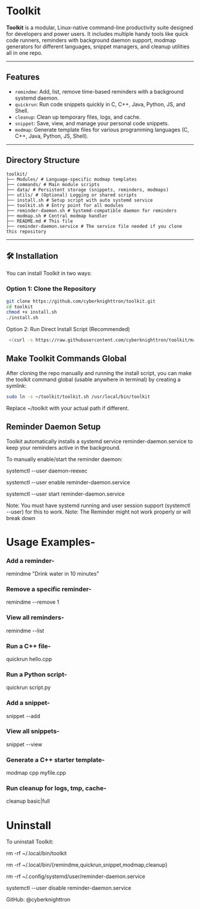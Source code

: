 #  Toolkit

**Toolkit** is a modular, Linux-native command-line productivity suite designed for developers and power users. It includes multiple handy tools like quick code runners, reminders with background daemon support, modmap generators for different languages, snippet managers, and cleanup utilities all in one repo.

---

##  Features

-  `remindme`: Add, list, remove time-based reminders with a background systemd daemon.
-  `quickrun`: Run code snippets quickly in C, C++, Java, Python, JS, and Shell.
-  `cleanup`: Clean up temporary files, logs, and cache.
-  `snippet`: Save, view, and manage your personal code snippets.
-  `modmap`: Generate template files for various programming languages (C, C++, Java, Python, JS, Shell).

---

##  Directory Structure
```
toolkit/
├── Modules/ # Language-specific modmap templates
├── commands/ # Main module scripts
├── data/ # Persistent storage (snippets, reminders, modmaps)
├── utils/ # (Optional) Logging or shared scripts
├── install.sh # Setup script with auto systemd service
├── toolkit.sh # Entry point for all modules
├── reminder-daemon.sh # Systemd-compatible daemon for reminders
├── modmap.sh # Central modmap handler
├── README.md # This file
├── reminder-daemon.service # The service file needed if you clone this repository  
```
---

## 🛠 Installation

You can install Toolkit in two ways:

###  Option 1: Clone the Repository

```bash
git clone https://github.com/cyberknighttron/toolkit.git
cd toolkit
chmod +x install.sh
./install.sh
```
 Option 2: Run Direct Install Script (Recommended)
```bash
 <(curl -s https://raw.githubusercontent.com/cyberknighttron/toolkit/main/install.sh)
```
##  Make Toolkit Commands Global
After cloning the repo manually and running the install script, you can make the toolkit command global (usable anywhere in terminal) by creating a symlink:

```bash
sudo ln -s ~/toolkit/toolkit.sh /usr/local/bin/toolkit
```
Replace ~/toolkit with your actual path if different.

##  Reminder Daemon Setup

Toolkit automatically installs a systemd service reminder-daemon.service to keep your reminders active in the background.

To manually enable/start the reminder daemon:

systemctl --user daemon-reexec

systemctl --user enable reminder-daemon.service

systemctl --user start reminder-daemon.service

Note: You must have systemd running and user session support (systemctl --user) for this to work.
Note: The Reminder might not work properly or will break down

# Usage Examples-

### Add a reminder-
remindme "Drink water in 10 minutes"

### Remove a specific reminder-
remindme --remove 1

### View all reminders-
remindme --list

### Run a C++ file-
quickrun hello.cpp

### Run a Python script-
quickrun script.py

### Add a snippet-
snippet --add

### View all snippets-
snippet --view

### Generate a C++ starter template-
modmap cpp myfile.cpp

### Run cleanup for logs, tmp, cache-
cleanup basic|full

#  Uninstall
To uninstall Toolkit:

rm -rf ~/.local/bin/toolkit

rm -rf ~/.local/bin/{remindme,quickrun,snippet,modmap,cleanup}

rm -rf ~/.config/systemd/user/reminder-daemon.service

systemctl --user disable reminder-daemon.service


GitHub: @cyberknighttron
